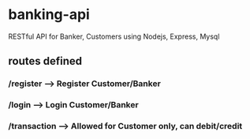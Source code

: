 # banking-api
RESTful API for Banker, Customers using Nodejs, Express, Mysql

## routes defined
###  /register    --> Register Customer/Banker
###  /login       --> Login Customer/Banker
###  /transaction --> Allowed for Customer only, can debit/credit
  
